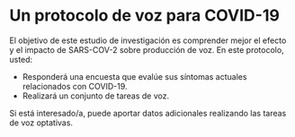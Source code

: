 # Un protocolo de voz para COVID-19 

El objetivo de este estudio de investigación es comprender mejor el efecto y el impacto 
de SARS-COV-2 sobre producción de voz. En este protocolo, usted: 
 
  * Responderá una encuesta que evalúe sus síntomas actuales relacionados con COVID-19.
  * Realizará un conjunto de tareas de voz. 
 
Si está interesado/a, puede aportar datos adicionales realizando las tareas de voz optativas.
